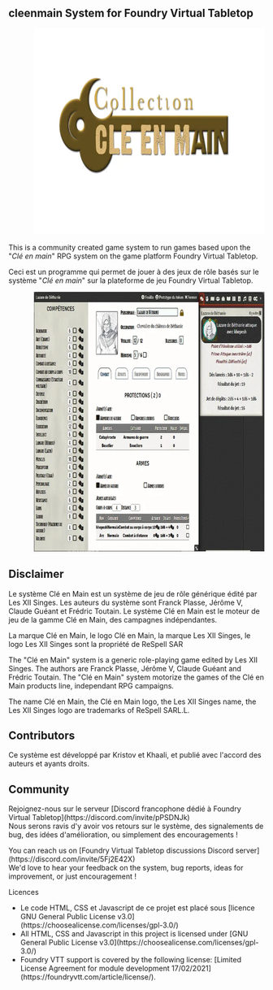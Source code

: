 <h2>cleenmain System for Foundry Virtual Tabletop</h2>

<p style="margin-left: 10%;"> <img src="/assets/image/logo_cem.webp" alt="" width="700" height="405" /></p>

<p>This is a community created game system to run games based upon the "<em>Clé en main</em>" RPG system on the game platform Foundry Virtual Tabletop.</p>

<p>Ceci est un programme qui permet de jouer à des jeux de rôle basés sur le système "<em>Clé en main</em>" sur la plateforme de jeu Foundry Virtual Tabletop.</p>

<p style="margin-left: 10%;"> <img src="/assets/image/cem-system-exemple.webp" alt="" width="700" height="511" /></p>

<h2>Disclaimer</h2>
<p>Le système Clé en Main est un système de jeu de rôle générique édité par Les XII Singes. Les auteurs du système sont Franck Plasse, Jérôme V, Claude Guéant et Frédric Toutain. Le système Clé en Main est le moteur de jeu de la gamme Clé en Main, des campagnes indépendantes.</p>

<p>La marque Clé en Main, le logo Clé en Main, la marque Les XII Singes, le logo Les XII Singes sont la propriété de ReSpell SAR</p>


<p>The "Clé en Main" system is a generic role-playing game edited by Les XII Singes. The authors are Franck Plasse, Jérôme V, Claude Guéant and Frédric Toutain. The "Clé en Main" system motorize the games of the Clé en Main products line, independant RPG campaigns.</p>

<p>The name Clé en Main, the Clé en Main logo, the Les XII Singes name, the Les XII Singes logo are trademarks of ReSpell SARL.L.</p>

<h2>Contributors</h2>

<p>Ce système est développé par Kristov et Khaali, et publié avec l'accord des auteurs et ayants droits.</p>

<h2>Community</h2>

<p>Rejoignez-nous sur le serveur [Discord francophone dédié à Foundry Virtual Tabletop](https://discord.com/invite/pPSDNJk)<br />
Nous serons ravis d'y avoir vos retours sur le système, des signalements de bug, des idées d'amélioration, ou simplement des encouragements !</p>

<p>You can reach us on [Foundry Virtual Tabletop discussions Discord server](https://discord.com/invite/5Fj2E42X)<br />
We'd love to hear your feedback on the system, bug reports, ideas for improvement, or just encouragement !</p>


</h2>Licences</h2>
<p><ul>
<li>Le code HTML, CSS et Javascript de ce projet est placé sous [licence GNU General Public License v3.0](https://choosealicense.com/licenses/gpl-3.0/)</li>

<li>All HTML, CSS and Javascript in this project is licensed under [GNU General Public License v3.0](https://choosealicense.com/licenses/gpl-3.0/)</li>

<li>Foundry VTT support is covered by the following license: [Limited License Agreement for module development 17/02/2021](https://foundryvtt.com/article/license/).</li>
</ul></p>
